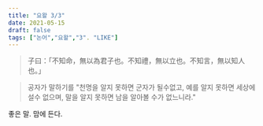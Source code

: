 ```yaml
---
title: "요왈 3/3"
date: 2021-05-15
draft: false
tags: ["논어","요왈","3". "LIKE"]
---
```


> 子曰：「不知命，無以為君子也。不知禮，無以立也。不知言，無以知人也。」

> 공자가 말하기를 "천명을 알지 못하면 군자가 될수없고, 예를 알지 못하면 세상에 설수 없으며, 말을 알지 못하면 남을 알아볼 수가 없느니라."

좋은 말. 맘에 든다.
